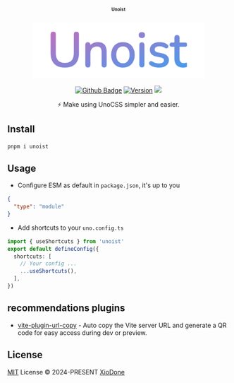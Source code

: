 <h1 align="center">
<font size="1">Unoist</font>
</h1>
<p align="center"><img src="example/public/unoist_logo.png" width="390"/></p>
<p align="center">
<a href="https://github.com/XioDone/unoist" target="_blank"><img alt="Github Badge" src="https://img.shields.io/badge/Star---?logo=github&logoColor=aliceblue&labelColor=18181B&color=orange"></a>
<a href="https://www.npmjs.com/package/unoist" target="_blank"><img src="https://img.shields.io/npm/v/unoist.svg?style=flat&colorA=18181B&colorB=28CF8D" alt="Version"></a>
<a href="https://unoist.vercel.app" target="_blank"><img src="https://img.shields.io/badge/Docs-4D9375"></a>

</p>

<p align="center">⚡️ Make using UnoCSS simpler and easier.</p>

## Install

```bash
pnpm i unoist
```

## Usage

- Configure ESM as default in `package.json`, it's up to you

```json
{
  "type": "module"
}
```

- Add shortcuts to your `uno.config.ts`

```ts
import { useShortcuts } from 'unoist'
export default defineConfig({
  shortcuts: [
    // Your config ...
    ...useShortcuts(),
  ],
})
```

## recommendations plugins

- [vite-plugin-url-copy](https://www.npmjs.com/package/vite-plugin-url-copy) - Auto copy the Vite server URL and generate a QR code for easy access during dev or preview.

## License

[MIT](./LICENSE) License © 2024-PRESENT [XioDone](https://github.com/XioDone)
